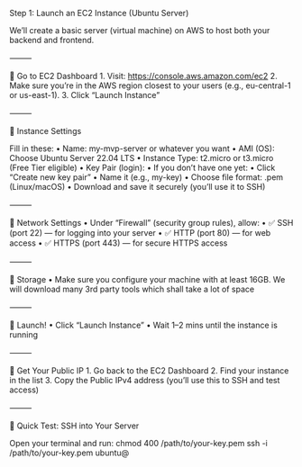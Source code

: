Step 1: Launch an EC2 Instance (Ubuntu Server)

We’ll create a basic server (virtual machine) on AWS to host both your backend and frontend.

⸻

🔹 Go to EC2 Dashboard
	1.	Visit: https://console.aws.amazon.com/ec2
	2.	Make sure you’re in the AWS region closest to your users (e.g., eu-central-1 or us-east-1).
	3.	Click “Launch Instance”

⸻

🔹 Instance Settings

Fill in these:
	•	Name: my-mvp-server or whatever you want
	•	AMI (OS): Choose Ubuntu Server 22.04 LTS
	•	Instance Type: t2.micro or t3.micro (Free Tier eligible)
	•	Key Pair (login):
	•	If you don’t have one yet:
	•	Click “Create new key pair”
	•	Name it (e.g., my-key)
	•	Choose file format: .pem (Linux/macOS)
	•	Download and save it securely (you’ll use it to SSH)

⸻

🔹 Network Settings
	•	Under “Firewall” (security group rules), allow:
	•	✅ SSH (port 22) — for logging into your server
	•	✅ HTTP (port 80) — for web access
	•	✅ HTTPS (port 443) — for secure HTTPS access

⸻

🔹 Storage
	•	Make sure you configure your machine with at least 16GB. We will download many 3rd party tools which shall take a lot of space

⸻

🔹 Launch!
	•	Click “Launch Instance”
	•	Wait 1–2 mins until the instance is running

⸻

🔹 Get Your Public IP
	1.	Go back to the EC2 Dashboard
	2.	Find your instance in the list
	3.	Copy the Public IPv4 address (you’ll use this to SSH and test access)

⸻

🧪 Quick Test: SSH into Your Server

Open your terminal and run:
chmod 400 /path/to/your-key.pem
ssh -i /path/to/your-key.pem ubuntu@<your-ec2-public-ip>